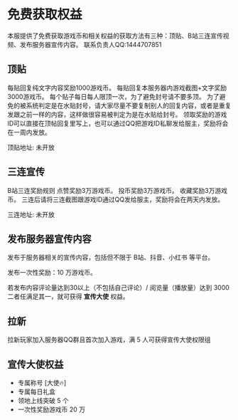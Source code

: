 # 免费获取权益

本服提供了免费获取游戏币和相关权益的获取方法有三种：顶贴、B站三连宣传视频、发布服务器宣传内容。
联系负责人QQ:1444707851

## 顶贴

每贴回复纯文字内容奖励1000游戏币。
每贴回复本服务器内游戏截图+文字奖励3000游戏币。
每个贴子每日每人限顶一次，为了避免封号请不要多顶。
为了避免的被系统判定是在水贴封号，请大家尽量不要复制别人的回复内容，或者是重复发跟之前一样的内容，这样做很容易被判定为是在水贴给封号。
领取奖励的游戏ID可以直接在顶帖回复里写上，也可以通过QQ把游戏ID私聊发给服主，奖励将会在一周内发放。

顶贴地址: 未开放

## 三连宣传

B站三连奖励规则
点赞奖励3万游戏币。
投币奖励3万游戏币。
收藏奖励3万游戏币。
三连后请将三连截图跟游戏ID通过QQ发给服主，奖励将会在两天内发放。

三连地址: 未开放

## 发布服务器宣传内容

发布于服务器相关的宣传内容，包括但不限于 B站、抖音、小红书 等平台。

发布一次性奖励：10 万游戏币。

若发布内容评论量达到30以上（不包括自己评论）/ 阅览量（播放量）达到 3000 二者任满足其一，就可获得 **宣传大使** 权益。

## 拉新

拉新玩家加入服务器QQ群且首次加入游戏，满 5 人可获得宣传大使权限组

## 宣传大使权益

- 专属称号 [大使🔥]
- 专属每日礼盒
- 领地上线突破 5 个
- 一次性奖励游戏币 20 万
